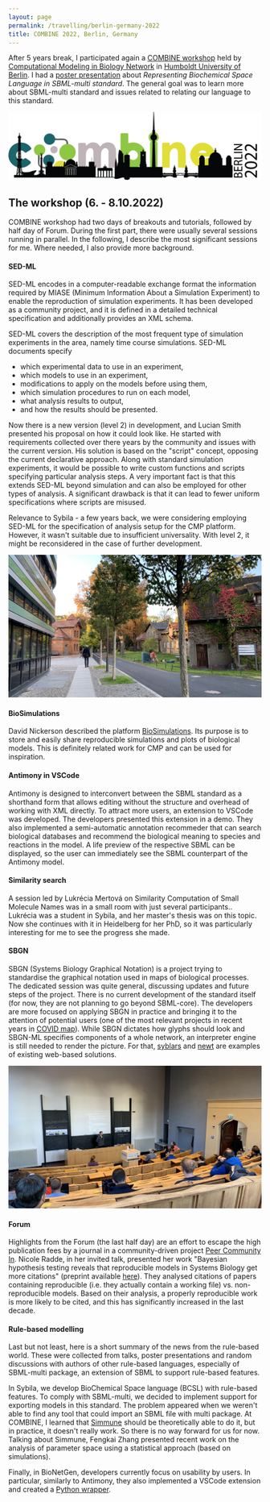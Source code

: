 ```yaml
---
layout: page
permalink: /travelling/berlin-germany-2022
title: COMBINE 2022, Berlin, Germany
---
```


After 5 years break, I participated again a [COMBINE workshop](https://combine-org.github.io/author/combine-2022/) held by [Computational Modeling in Biology Network](http://co.mbine.org/) in [Humboldt University of Berlin](https://www.hu-berlin.de/en). I had a [poster presentation](/files/posters/combine2022.pdf) about _Representing Biochemical Space Language in SBML-multi standard_. The general goal was to learn more about SBML-multi standard and issues related to relating our language to this standard.

![logo](/images/germany-2022/COMBINE2022_logo.png)

The workshop (6. - 8.10.2022)
-----------------------------

COMBINE workshop had two days of breakouts and tutorials, followed by half day of Forum. During the first part, there were usually several sessions running in parallel. In the following, I describe the most significant sessions for me. Where needed, I also provide more background.

#### SED-ML

SED-ML encodes in a computer-readable exchange format the information required by MIASE (Minimum Information About a Simulation Experiment) to enable the reproduction of simulation experiments. It has been developed as a community project, and it is defined in a detailed technical specification and additionally provides an XML schema.

SED-ML covers the description of the most frequent type of simulation experiments in the area, namely time course simulations. SED-ML documents specify

*   which experimental data to use in an experiment,
*   which models to use in an experiment,
*   modifications to apply on the models before using them,
*   which simulation procedures to run on each model,
*   what analysis results to output,
*   and how the results should be presented.

Now there is a new version (level 2) in development, and Lucian Smith presented his proposal on how it could look like. He started with requirements collected over there years by the community and issues with the current version. His solution is based on the "script" concept, opposing the current declarative approach. Along with standard simulation experiments, it would be possible to write custom functions and scripts specifying particular analysis steps. A very important fact is that this extends SED-ML beyond simulation and can also be employed for other types of analysis. A significant drawback is that it can lead to fewer uniform specifications where scripts are misused.

Relevance to Sybila - a few years back, we were considering employing SED-ML for the specification of analysis setup for the CMP platform. However, it wasn't suitable due to insufficient universality. With level 2, it might be reconsidered in the case of further development.

![university](/images/germany-2022/university.jpg)

#### BioSimulations

David Nickerson described the platform [BioSimulations](https://biosimulations.org/). Its purpose is to store and easily share reproducible simulations and plots of biological models. This is definitely related work for CMP and can be used for inspiration.

#### Antimony in VSCode

Antimony is designed to interconvert between the SBML standard as a shorthand form that allows editing without the structure and overhead of working with XML directly. To attract more users, an extension to VSCode was developed. The developers presented this extension in a demo. They also implemented a semi-automatic annotation recommeder that can search biological databases and recommend the biological meaning to species and reactions in the model. A life preview of the respective SBML can be displayed, so the user can immediately see the SBML counterpart of the Antimony model.

#### Similarity search

A session led by Lukrécia Mertová on Similarity Computation of Small Molecule Names was in a small room with just several participants.. Lukrécia was a student in Sybila, and her master's thesis was on this topic. Now she continues with it in Heidelberg for her PhD, so it was particularly interesting for me to see the progress she made.

#### SBGN

SBGN (Systems Biology Graphical Notation) is a project trying to standardise the graphical notation used in maps of biological processes. The dedicated session was quite general, discussing updates and future steps of the project. There is no current development of the standard itself (for now, they are not planning to go beyond SBML-core). The developers are more focused on applying SBGN in practice and bringing it to the attention of potential users (one of the most relevant projects in recent years in [COVID map](https://covid19map.elixir-luxembourg.org/minerva/)). While SBGN dictates how glyphs should look and SBGN-ML specifies components of a whole network, an interpreter engine is still needed to render the picture. For that, [syblars](http://syblars.herokuapp.com/) and [newt](http://newteditor.org/) are examples of existing web-based solutions.

![lecture_hall](/images/germany-2022/lecture_hall.jpg)

#### Forum

Highlights from the Forum (the last half day) are an effort to escape the high publication fees by a journal in a community-driven project [Peer Community In](https://peercommunityin.org/). Nicole Radde, in her invited talk, presented her work "Bayesian hypothesis testing reveals that reproducible models in Systems Biology get more citations" (preprint available [here](https://www.researchsquare.com/article/rs-2132474/v1)). They analysed citations of papers containing reproducible (i.e. they actually contain a working file) vs. non-reproducible models. Based on their analysis, a properly reproducible work is more likely to be cited, and this has significantly increased in the last decade.

#### Rule-based modelling

Last but not least, here is a short summary of the news from the rule-based world. These were collected from talks, poster presentations and random discussions with authors of other rule-based languages, especially of SBML-multi package, an extension of SBML to support rule-based features.

In Sybila, we develop BioChemical Space language (BCSL) with rule-based features. To comply with SBML-multi, we decided to implement support for exporting models in this standard. The problem appeared when we weren't able to find any tool that could import an SBML file with multi package. At COMBINE, I learned that [Simmune](https://www.niaid.nih.gov/research/simmune-project) should be theoretically able to do it, but in practice, it doesn't really work. So there is no way forward for us for now. Talking about Simmune, Fengkai Zhang presented recent work on the analysis of parameter space using a statistical approach (based on simulations).

Finally, in BioNetGen, developers currently focus on usability by users. In particular, similarly to Antimony, they also implemented a VSCode extension and created a [Python wrapper](https://bionetgen.readthedocs.io/en/latest/pybng.html).